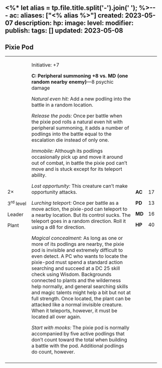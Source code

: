 <%* let alias = tp.file.title.split('-').join(' '); %>---
ac: 
aliases: ["<% alias %>"]
created: 2023-05-07
description: 
hp: 
image: 
level: 
modifier: 
publish: 
tags: []
updated: 2023-05-08
---

## Pixie Pod

<table>
<colgroup>
<col style="width: 16%" />
<col style="width: 72%" />
<col style="width: 5%" />
<col style="width: 5%" />
</colgroup>
<tbody>
<tr class="odd">
<td><p>2×</p>
<p>3<sup>rd</sup> level</p>
<p>Leader</p>
<p>Plant</p></td>
<td><p>Initiative: +7</p>
<p><strong>C: Peripheral summoning +8 vs. MD (one random nearby
enemy)</strong>—8 psychic damage</p>
<p><em>Natural even hit:</em> Add a new podling into the battle in a
random location.</p>
<p><em>Release the pods:</em> Once per battle when the pixie pod rolls a
natural even hit with peripheral summoning, it adds a number of podlings
into the battle equal to the escalation die instead of only one.</p>
<p><em>Immobile:</em> Although its podlings occasionally pick up and
move it around out of combat, in battle the pixie pod can’t move and is
stuck except for its teleport ability.</p>
<p><em>Lost opportunity:</em> This creature can’t make opportunity
attacks.</p>
<p><em>Lurching teleport:</em> Once per battle as a move action, the
pixie-pod can teleport to a nearby location. But its control sucks. The
teleport goes in a random direction. Roll it using a d8 for
direction.</p>
<p><em>Magical concealment:</em> As long as one or more of its podlings
are nearby, the pixie pod is invisible and extremely difficult to even
detect. A PC who wants to locate the pixie-pod must spend a standard
action searching and succeed at a DC 25 skill check using Wisdom.
Backgrounds connected to plants and the wilderness help normally, and
general searching skills and magic talents might help a bit but not at
full strength. Once located, the plant can be attacked like a normal
invisible creature. When it teleports, however, it must be located all
over again.</p>
<p><em>Start with mooks:</em> The pixie pod is normally accompanied by
five active podlings that don’t count toward the total when building a
battle with the pod. Additional podlings do count, however.</p></td>
<td><p><strong>AC</strong></p>
<p><strong>PD</strong></p>
<p><strong>MD</strong></p>
<p><strong>HP</strong></p></td>
<td><p>17</p>
<p>13</p>
<p>16</p>
<p>40</p></td>
</tr>
<tr class="even">
<td></td>
<td></td>
<td></td>
<td></td>
</tr>
</tbody>
</table>
